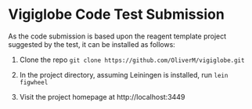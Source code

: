 # Vigiglobe Code Test Submission

As the code submission is based upon the reagent template project suggested by the test, it can be installed as follows:

1) Clone the repo
`git clone https://github.com/OliverM/vigiglobe.git`

2) In the project directory, assuming Leiningen is installed, run
`lein figwheel`

3) Visit the project homepage at http://localhost:3449
